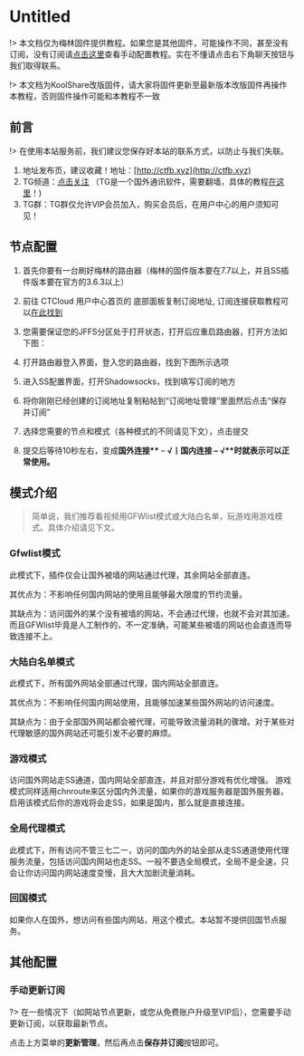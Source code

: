 # Untitled

!&gt; 本文档仅为梅林固件提供教程。如果您是其他固件，可能操作不同，甚至没有订阅，没有订阅请[点击这里](/panel?id=手动获取配置)查看手动配置教程。实在不懂请点击右下角聊天按钮与我们取得联系。

!&gt; 本文档为KoolShare改版固件，请大家将固件更新至最新版本改版固件再操作本教程，否则固件操作可能和本教程不一致

## 前言

!&gt; 在使用本站服务前，我们建议您保存好本站的联系方式，以防止与我们失联。

1. 地址发布页，建议收藏！地址：[http://ctfb.xyz](http://ctfb.xyz)
2. TG频道：[点击关注](https://t.me/cctcloud) （TG是一个国外通讯软件，需要翻墙，具体的教程[在这里](/telegram)！\)
3. TG群：TG群仅允许VIP会员加入，购买会员后，在用户中心的用户须知可见！

## 节点配置

1. 首先你要有一台刷好梅林的路由器（梅林的固件版本要在7.7以上，并且SS插件版本要在官方的3.6.3以上）
2. 前往 CTCloud 用户中心首页的 底部面板复制订阅地址, 订阅连接获取教程可以[在此找到](/panel?id=连接信息)
3. 您需要保证您的JFFS分区处于打开状态，打开后应重启路由器，打开方法如下图：  

4. 打开路由器登入界面，登入您的路由器，找到下图所示选项  

5. 进入SS配置界面，打开Shadowsocks，找到填写订阅的地方 

 

 

6. 将你刚刚已经创建的订阅地址复制粘帖到“订阅地址管理”里面然后点击“保存并订阅” 

7. 选择您需要的节点和模式（各种模式的不同请见下文），点击提交  

8. 提交后等待10秒左右，变成**国外连接\*\*** – **√**丨国内连接 **–** √**\*\*时就表示可以正常使用。**

## 模式介绍

> 简单说，我们推荐看视频用GFWlist模式或大陆白名单，玩游戏用游戏模式。具体介绍请见下文。

### Gfwlist模式

此模式下，插件仅会让国外被墙的网站通过代理，其余网站全部直连。

其优点为：不影响任何国内网站的使用且能够最大限度的节约流量。

其缺点为：访问国外的某个没有被墙的网站，不会通过代理，也就不会对其加速。而且GFWlist毕竟是人工制作的，不一定准确，可能某些被墙的网站也会直连而导致连接不上。

### 大陆白名单模式

此模式下，所有国外网站全部通过代理，国内网站全部直连。

其优点为：不影响任何国内网站使用，且能够加速某些国外网站的访问速度。

其缺点为：由于全部国外网站都会被代理，可能导致流量消耗的骤增。对于某些对代理敏感的国外网站还可能引发不必要的麻烦。

### 游戏模式

访问国外网站走SS通道，国内网站全部直连，并且对部分游戏有优化增强。 游戏模式同样适用chnroute来区分国内外流量，如果你的游戏服务器是国外服务器，启用该模式后你的游戏将会走SS，如果是国内，那么就是直接连接。

### 全局代理模式

此模式下，所有访问不管三七二一，访问的国内外的站全部从走SS通道使用代理服务流量，包括访问国内网站也走SS。一般不要选全局模式，全局不是全速，只会让你访问国内网站速度变慢，且大大加剧流量消耗。

### 回国模式

如果你人在国外，想访问有些国内网站，用这个模式。本站暂不提供回国节点服务。

## 其他配置

### 手动更新订阅

?&gt; 在一些情况下（如网站节点更新，或您从免费账户升级至VIP后），您需要手动更新订阅，以获取最新节点。

点击上方菜单的**更新管理**，然后再点击**保存并订阅**按钮即可。

